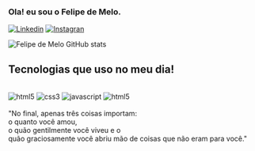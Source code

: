 ### Ola! eu sou o Felipe de Melo.
[![Linkedin](https://img.shields.io/badge/LinkedIn-0077B5?style=for-the-badge&logo=linkedin&logoColor=white)](https://www.linkedin.com/in/felipe-de-melo-435868188)
[![Instagran](https://img.shields.io/badge/Instagram-E4405F?style=for-the-badge&logo=instagram&logoColor=white)](https://www.instagram.com/felipedemelodg/)

![Felipe de Melo GitHub stats](https://github-readme-stats.vercel.app/api?username=felipedemelo&show_icons=true&theme=radical)

## Tecnologias que uso no meu dia!

<div style='display:inline_block'><br>

<img style='align:center' alt='html5' src='https://img.shields.io/badge/HTML-239120?style=for-the-badge&logo=html5&logoColor=white'>
<img style='align:center' alt='css3' src='https://img.shields.io/badge/CSS-239120?&style=for-the-badge&logo=css3&logoColor=white'>
<img style='align:center' alt='javascript' src='https://img.shields.io/badge/JavaScript-F7DF1E?style=for-the-badge&logo=javascript&logoColor=black'>
<img style='align:center' alt='html5' src='https://img.shields.io/badge/React-20232A?style=for-the-badge&logo=react&logoColor=61DAFB'>

</div>

<br/>
"No final, apenas três coisas importam:<br/> o quanto você amou,<br/> o quão gentilmente você viveu e o <br/>quão graciosamente você abriu mão de coisas que não eram para você."
